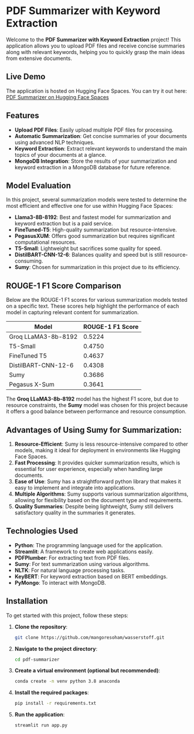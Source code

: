 # PDF Summarizer with Keyword Extraction

Welcome to the **PDF Summarizer with Keyword Extraction** project! This application allows you to upload PDF files and receive concise summaries along with relevant keywords, helping you to quickly grasp the main ideas from extensive documents.

## Live Demo

The application is hosted on Hugging Face Spaces. You can try it out here: [PDF Summarizer on Hugging Face Spaces](https://huggingface.co/spaces/mangoresoham/PDF-Summarizer)

## Features

- **Upload PDF Files**: Easily upload multiple PDF files for processing.
- **Automatic Summarization**: Get concise summaries of your documents using advanced NLP techniques.
- **Keyword Extraction**: Extract relevant keywords to understand the main topics of your documents at a glance.
- **MongoDB Integration**: Store the results of your summarization and keyword extraction in a MongoDB database for future reference.

## Model Evaluation

In this project, several summarization models were tested to determine the most efficient and effective one for use within Hugging Face Spaces:

- **Llama3-8B-8192**: Best and fastest model for summarization and keyword extraction but is a paid service.
- **FineTuned-T5**: High-quality summarization but resource-intensive.
- **PegasusXUM**: Offers good summarization but requires significant computational resources.
- **T5-Small**: Lightweight but sacrifices some quality for speed.
- **DistilBART-CNN-12-6**: Balances quality and speed but is still resource-consuming.
- **Sumy**: Chosen for summarization in this project due to its efficiency.

## ROUGE-1 F1 Score Comparison

Below are the ROUGE-1 F1 scores for various summarization models tested on a specific text. These scores help highlight the performance of each model in capturing relevant content for summarization.

| Model                  | ROUGE-1 F1 Score |
|------------------------|------------------|
| Groq LLaMA3-8b-8192     | 0.5224           |
| T5-Small                | 0.4750           |
| FineTuned T5            | 0.4637           |
| DistilBART-CNN-12-6     | 0.4308           |
| Sumy                    | 0.3686           |
| Pegasus X-Sum           | 0.3641           |

The **Groq LLaMA3-8b-8192** model has the highest F1 score, but due to resource constraints, the **Sumy** model was chosen for this project because it offers a good balance between performance and resource consumption.


## Advantages of Using Sumy for Summarization:

1. **Resource-Efficient**: Sumy is less resource-intensive compared to other models, making it ideal for deployment in environments like Hugging Face Spaces.
2. **Fast Processing**: It provides quicker summarization results, which is essential for user experience, especially when handling large documents.
3. **Ease of Use**: Sumy has a straightforward python library that makes it easy to implement and integrate into applications.
4. **Multiple Algorithms**: Sumy supports various summarization algorithms, allowing for flexibility based on the document type and requirements.
5. **Quality Summaries**: Despite being lightweight, Sumy still delivers satisfactory quality in the summaries it generates.

## Technologies Used

- **Python**: The programming language used for the application.
- **Streamlit**: A framework to create web applications easily.
- **PDFPlumber**: For extracting text from PDF files.
- **Sumy**: For text summarization using various algorithms.
- **NLTK**: For natural language processing tasks.
- **KeyBERT**: For keyword extraction based on BERT embeddings.
- **PyMongo**: To interact with MongoDB.

## Installation

To get started with this project, follow these steps:

1. **Clone the repository**:

   ```bash
   git clone https://github.com/mangoresoham/wasserstoff.git
2. **Navigate to the project directory**:
   ```bash
   cd pdf-summarizer
3. **Create a virtual environment (optional but recommended)**:
   ```bash
   conda create -n venv python 3.8 anaconda
4. **Install the required packages**:
   ```bash
   pip install -r requirements.txt
5. **Run the application**:
   ```bash
   streamlit run app.py
